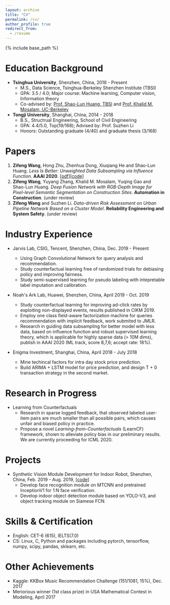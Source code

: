 ```yaml
---
layout: archive
title: "CV"
permalink: /cv/
author_profile: true
redirect_from:
  - /resume
---
```


{% include base_path %}

Education Background
======
* **Tsinghua University**, Shenzhen, China, 2018 - Present
  * M.S., Data Science, Tsinghua-Berkeley Shenzhen Institute (TBSI)
  * GPA: 3.5 / 4.0; Major course: Machine learning, Computer vision, Information theory
  * Co-advised by: [Prof. Shao-Lun Huang, TBSI](https://www.tbsi.edu.cn/en/index.php?s=/cms/181.html) and [Prof. Khalid M. Mosalam, UC-Berkeley](https://www.tbsi.edu.cn/en/index.php?s=/cms/182.html)
* **Tongji University**, Shanghai, China, 2014 - 2018
  * B.S., Structrual Engineering, School of Civil Engineering
  * GPA: 4.4/5.0, Top(19/168); Advised by: Prof. Suzhen Li
  * Honors: Outstanding graduate (4/40) and graduate thesis (3/168)

Papers
======
1. **Zifeng Wang**, Hong Zhu, Zhenhua Dong, Xiuqiang He and Shao-Lun Huang. *Less Is Better: Unweighted Data Subsampling via Influence Function*. **AAAI 2020**. [[pdf]](https://arxiv.org/abs/1912.01321)[[code]](https://github.com/RyanWangZf/Influence_Subsampling)
2. **Zifeng Wang**, Yuyang Zhang, Khalid M. Mosalam, Yuqing Gao and Shao-Lun Huang. *Deep Fusion Network with RGB-Depth Image for Pixel-level Semantic Segmentation on Construction Sites*. **Automation in Construction**. (under review)
3. **Zifeng Wang** and Suzhen Li. *Data-driven Risk Assessment on Urban Pipeline Network Based on a Cluster Model*. **Reliability Engineering and System Safety**. (under review)

Industry Experience
======
* Jarvis Lab, CSIG, Tencent, Shenzhen, China, Dec. 2019 - Present
  * Using Graph Convolutional Network for query analysis and recommendation.
  * Study counterfactual learning free of randomized trials for debiasing policy and improving fairness.
  * Study semi-supervised learning for pseudo labeling with intepretable label imputation and calibration.

* Noah's Ark  Lab, Huawei, Shenzhen, China, April 2019 - Oct. 2019
  * Study counterfactual learning for improving ad-click rates by exploiting non-displayed events, results published in CIKM 2019.
  * Employ one class field-aware factorization machine for queries recommendation with implicit feedback, work submited to JMLR.
  * Research in guiding data subsampling for better model with less data, based on influence function and robust supervised learning theory, which is applicable for highly sparse data (> 10M dims), publish in AAAI 2020 (ML track, score 8,7,6; accept rate: 18%).

* Enigma Investment, Shanghai, China, April 2018 - July 2018
  * Mine techincal factors for intra day stock price prediction.
  * Build ARIMA + LSTM model for price prediction, and design T + 0 transaction strategy in the second market.

Research in Progress
======
* Learning from Counterfactuals
  * Research in sparse logged feedback, that observed labeled user-item pairs are much smaller than all possible pairs, which causes unfair and biased policy in practice.
  * Propose a novel *Learning-from-Counterfactuals* (LearnCF) framework, shown to alleviate policy bias in our preliminary results. We are currently proceeding for ICML 2020.

Projects
======
* Synthetic Vision Module Development for Indoor Robot, Shenzhen, China, Feb. 2019 - Aug. 2019, [[code]](https://github.com/RyanWangZf/Lab2cRobot-Beta/tree/zifeng)
  * Develop face recognition module on MTCNN and pretrained InceptionV1 for 1:N face verification.
  * Develop indoor object detection module based on YOLO-V3, and object tracking module on Siamese FCN.

Skills & Certification
======
* English: CET-6 (615), IELTS(7.0)
* CS: Linux, C, Python and packages including pytorch, tensorflow, numpy, scipy, pandas, sklearn, etc.

Other Achievements
======
* Kaggle: KKBox Music Recommendation Challenge (151/1081, 15%), Dec. 2017
* Meriorious winner (1st class prize) in USA Mathematical Contest in Modeling, April 2017
